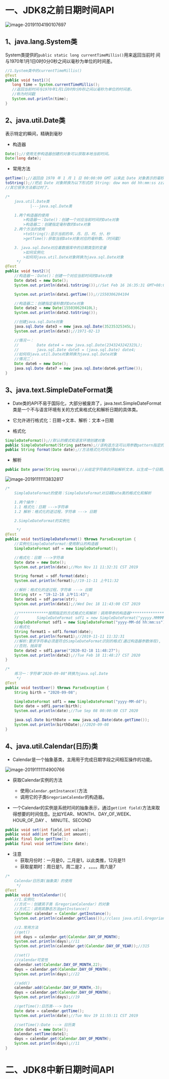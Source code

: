 



# 一、JDK8之前日期时间API 

![image-20191104190107697](.images/image-20191104190107697.png)



## 1、java.lang.System类 

System类提供的`public static long currentTimeMillis()`用来返回当前时 间与1970年1月1日0时0分0秒之间以毫秒为单位的时间差。 

 ```java
//1.System类中的currentTimeMillis()
@Test
public void test1(){
    long time = System.currentTimeMillis();
    //返回当前时间与1970年1月1日0时0分0秒之间以毫秒为单位的时间差。
    //称为时间戳
    System.out.println(time);
}
 ```

## 2、java.util.Date类 

表示特定的瞬间，精确到毫秒

* 构造器

```java
Date();//使用无参构造器创建的对象可以获取本地当前时间。
Date(long date);
```

* 常用方法 

```java
getTime();//返回自 1970 年 1 月 1 日 00:00:00 GMT 以来此 Date 对象表示的毫秒数。
toString();//把此 Date 对象转换为以下形式的 String: dow mon dd hh:mm:ss zzz yyyy 其中: dow 是一周中的某一天 (Sun, Mon, Tue,Wed, Thu, Fri, Sat)，zzz是时间标准。
//其它很多方法都过时了。
```



```java
/*
    java.util.Date类
           |---java.sql.Date类

    1.两个构造器的使用
        >构造器一：Date()：创建一个对应当前时间的Date对象
        >构造器二：创建指定毫秒数的Date对象
    2.两个方法的使用
        >toString():显示当前的年、月、日、时、分、秒
        >getTime():获取当前Date对象对应的毫秒数。（时间戳）

    3. java.sql.Date对应着数据库中的日期类型的变量
        >如何实例化
        >如何将java.util.Date对象转换为java.sql.Date对象
     */
@Test
public void test2(){
    //构造器一：Date()：创建一个对应当前时间的Date对象
    Date date1 = new Date();
    System.out.println(date1.toString());//Sat Feb 16 16:35:31 GMT+08:00 2019

    System.out.println(date1.getTime());//1550306204104

    //构造器二：创建指定毫秒数的Date对象
    Date date2 = new Date(155030620410L);
    System.out.println(date2.toString());

    //创建java.sql.Date对象
    java.sql.Date date3 = new java.sql.Date(35235325345L);
    System.out.println(date3);//1971-02-13

    //情况一：
    //        Date date4 = new java.sql.Date(2343243242323L);
    //        java.sql.Date date5 = (java.sql.Date) date4;
    //如何将java.util.Date对象转换为java.sql.Date对象
    //情况二：
    Date date6 = new Date();
    java.sql.Date date7 = new java.sql.Date(date6.getTime());
}
```

## 3、java.text.SimpleDateFormat类 

* Date类的API不易于国际化，大部分被废弃了，java.text.SimpleDateFormat 类是一个不与语言环境有关的方式来格式化和解析日期的具体类。 

* 它允许进行格式化：日期->文本、解析：文本->日期 

* 格式化 

```java
SimpleDateFormat();//默认的模式和语言环境创建对象
public SimpleDateFormat(String pattern);//该构造方法可以用参数pattern指定的格式创建一个对象
public String format(Date date);//方法格式化时间对象date
```

* 解析 

```java
public Date parse(String source);//从给定字符串的开始解析文本，以生成一个日期。
```

![image-20191111113832817](.images/image-20191111113832817.png)

```java
/*
    SimpleDateFormat的使用：SimpleDateFormat对日期Date类的格式化和解析

    1.两个操作：
    1.1 格式化：日期 --->字符串
    1.2 解析：格式化的逆过程，字符串 ---> 日期

    2.SimpleDateFormat的实例化

     */
@Test
public void testSimpleDateFormat() throws ParseException {
    //实例化SimpleDateFormat:使用默认的构造器
    SimpleDateFormat sdf = new SimpleDateFormat();

    //格式化：日期 --->字符串
    Date date = new Date();
    System.out.println(date);//Mon Nov 11 11:32:31 CST 2019

    String format = sdf.format(date);
    System.out.println(format);//19-11-11 上午11:32

    //解析：格式化的逆过程，字符串 ---> 日期
    String str = "19-12-18 上午11:43";
    Date date1 = sdf.parse(str);
    System.out.println(date1);//Wed Dec 18 11:43:00 CST 2019

    //*************按照指定的方式格式化和解析：调用带参的构造器*****************
    //        SimpleDateFormat sdf1 = new SimpleDateFormat("yyyyy.MMMMM.dd GGG hh:mm aaa");
    SimpleDateFormat sdf1 = new SimpleDateFormat("yyyy-MM-dd hh:mm:ss");
    //格式化
    String format1 = sdf1.format(date);
    System.out.println(format1);//2019-11-11 11:32:31
    //解析:要求字符串必须是符合SimpleDateFormat识别的格式(通过构造器参数体现),
    //否则，抛异常
    Date date2 = sdf1.parse("2020-02-18 11:48:27");
    System.out.println(date2);//Tue Feb 18 11:48:27 CST 2020
}
```



```java
/*
    练习一：字符串"2020-09-08"转换为java.sql.Date
     */
@Test
public void testExer() throws ParseException {
    String birth = "2020-09-08";

    SimpleDateFormat sdf1 = new SimpleDateFormat("yyyy-MM-dd");
    Date date = sdf1.parse(birth);
    System.out.println(date);//Tue Sep 08 00:00:00 CST 2020

    java.sql.Date birthDate = new java.sql.Date(date.getTime());
    System.out.println(birthDate);//2020-09-08
}
```



## 4、java.util.Calendar(日历)类

* Calendar是一个抽象基类，主用用于完成日期字段之间相互操作的功能。 

![image-20191111114900766](.images/image-20191111114900766.png)

* 获取Calendar实例的方法
  * 使用`Calendar.getInstance()`方法
  * 调用它的子类`GregorianCalendar`的构造器。 

* 一个Calendar的实例是系统时间的抽象表示，通过`get(int field)`方法来取得想要的时间信息。比如YEAR、MONTH、DAY_OF_WEEK、HOUR_OF_DAY 、 MINUTE、SECOND 

```java
public void set(int field,int value);
public void add(int field,int amount);
public final Date getTime();
public final void setTime(Date date);
```

* 注意
  * 获取月份时：一月是0，二月是1，以此类推，12月是11 
  * 获取星期时：周日是1，周二是2 ， 。。。。周六是7 



```java
/*
    Calendar日历类(抽象类）的使用
     */
@Test
public void testCalendar(){
    //1.实例化
    //方式一：创建其子类（GregorianCalendar）的对象
    //方式二：调用其静态方法getInstance()
    Calendar calendar = Calendar.getInstance();
    System.out.println(calendar.getClass());//class java.util.GregorianCalendar

    //2.常用方法
    //get()
    int days = calendar.get(Calendar.DAY_OF_MONTH);
    System.out.println(days);//11
    System.out.println(calendar.get(Calendar.DAY_OF_YEAR));//315

    //set()
    //calendar可变性
    calendar.set(Calendar.DAY_OF_MONTH,22);
    days = calendar.get(Calendar.DAY_OF_MONTH);
    System.out.println(days);//22

    //add()
    calendar.add(Calendar.DAY_OF_MONTH,-3);
    days = calendar.get(Calendar.DAY_OF_MONTH);
    System.out.println(days);//19

    //getTime():日历类---> Date
    Date date = calendar.getTime();
    System.out.println(date);//Tue Nov 19 11:55:11 CST 2019

    //setTime():Date ---> 日历类
    Date date1 = new Date();
    calendar.setTime(date1);
    days = calendar.get(Calendar.DAY_OF_MONTH);
    System.out.println(days);//11
}
```



# 二、JDK8中新日期时间API 